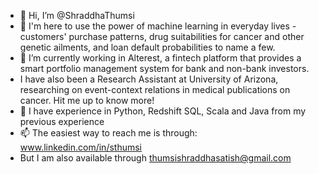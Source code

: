- 👋 Hi, I’m @ShraddhaThumsi
- 👀 I'm here to use the power of machine learning in everyday lives - customers' purchase patterns, drug suitabilities for cancer and other genetic ailments, and loan default probabilities to name a few. 
- 🌱 I’m currently working in Alterest, a fintech platform that provides a smart portfolio management system for bank and non-bank investors.
- I have also been a Research Assistant at University of Arizona, researching on event-context relations in medical publications on cancer. Hit me up to know more!
- 💞️ I have experience in Python, Redshift SQL, Scala and Java from my previous experience
- 📫 The easiest way to reach me is through: www.linkedin.com/in/sthumsi 
- But I am also available through thumsishraddhasatish@gmail.com

<!---
ShraddhaThumsi/ShraddhaThumsi is a ✨ special ✨ repository because its `README.md` (this file) appears on your GitHub profile.
You can click the Preview link to take a look at your changes.
--->
